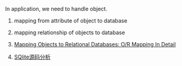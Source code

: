 
In application, we need to handle object.
1. mapping from attribute of object to database
2. mapping relationship of objects to database

1. [Mapping Objects to Relational Databases: O/R Mapping In Detail](http://www.agiledata.org/essays/mappingObjects.html)
2. [SQlite源码分析](http://huili.github.io/index.html)
